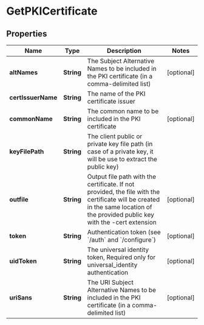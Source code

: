 

# GetPKICertificate

## Properties

Name | Type | Description | Notes
------------ | ------------- | ------------- | -------------
**altNames** | **String** | The Subject Alternative Names to be included in the PKI certificate (in a comma-delimited list) |  [optional]
**certIssuerName** | **String** | The name of the PKI certificate issuer | 
**commonName** | **String** | The common name to be included in the PKI certificate |  [optional]
**keyFilePath** | **String** | The client public or private key file path (in case of a private key, it will be use to extract the public key) | 
**outfile** | **String** | Output file path with the certificate. If not provided, the file with the certificate will be created in the same location of the provided public key with the -cert extension |  [optional]
**token** | **String** | Authentication token (see &#x60;/auth&#x60; and &#x60;/configure&#x60;) |  [optional]
**uidToken** | **String** | The universal identity token, Required only for universal_identity authentication |  [optional]
**uriSans** | **String** | The URI Subject Alternative Names to be included in the PKI certificate (in a comma-delimited list) |  [optional]



